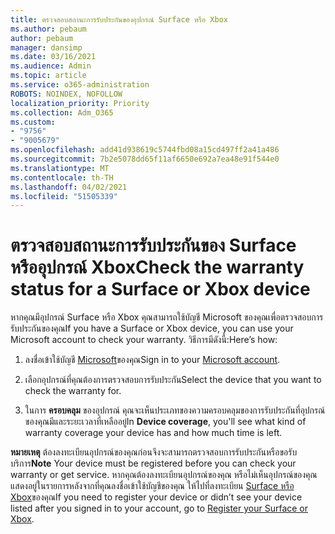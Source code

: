 ```yaml
---
title: ตรวจสอบสถานะการรับประกันของอุปกรณ์ Surface หรือ Xbox
ms.author: pebaum
author: pebaum
manager: dansimp
ms.date: 03/16/2021
ms.audience: Admin
ms.topic: article
ms.service: o365-administration
ROBOTS: NOINDEX, NOFOLLOW
localization_priority: Priority
ms.collection: Adm_O365
ms.custom:
- "9756"
- "9005679"
ms.openlocfilehash: add41d938619c5744fbd08a15cd497ff2a41a486
ms.sourcegitcommit: 7b2e5078dd65f11af6650e692a7ea48e91f544e0
ms.translationtype: MT
ms.contentlocale: th-TH
ms.lasthandoff: 04/02/2021
ms.locfileid: "51505339"
---
```

# <a name="check-the-warranty-status-for-a-surface-or-xbox-device"></a><span data-ttu-id="eec79-102">ตรวจสอบสถานะการรับประกันของ Surface หรืออุปกรณ์ Xbox</span><span class="sxs-lookup"><span data-stu-id="eec79-102">Check the warranty status for a Surface or Xbox device</span></span>

<span data-ttu-id="eec79-103">หากคุณมีอุปกรณ์ Surface หรือ Xbox คุณสามารถใช้บัญชี Microsoft ของคุณเพื่อตรวจสอบการรับประกันของคุณ</span><span class="sxs-lookup"><span data-stu-id="eec79-103">If you have a Surface or Xbox device, you can use your Microsoft account to check your warranty.</span></span> <span data-ttu-id="eec79-104">วิธีการมีดังนี้:</span><span class="sxs-lookup"><span data-stu-id="eec79-104">Here’s how:</span></span>

1. <span data-ttu-id="eec79-105">ลงชื่อเข้าใช้บัญชี [Microsoft](https://account.microsoft.com/devices/)ของคุณ</span><span class="sxs-lookup"><span data-stu-id="eec79-105">Sign in to your [Microsoft account](https://account.microsoft.com/devices/).</span></span> 

1. <span data-ttu-id="eec79-106">เลือกอุปกรณ์ที่คุณต้องการตรวจสอบการรับประกัน</span><span class="sxs-lookup"><span data-stu-id="eec79-106">Select the device that you want to check the warranty for.</span></span>

1. <span data-ttu-id="eec79-107">ในการ **ครอบคลุม** ของอุปกรณ์ คุณจะเห็นประเภทของความครอบคลุมของการรับประกันที่อุปกรณ์ของคุณมีและระยะเวลาที่เหลืออยู่</span><span class="sxs-lookup"><span data-stu-id="eec79-107">In **Device coverage**, you'll see what kind of warranty coverage your device has and how much time is left.</span></span>

<span data-ttu-id="eec79-108">**หมายเหตุ** ต้องลงทะเบียนอุปกรณ์ของคุณก่อนจึงจะสามารถตรวจสอบการรับประกันหรือขอรับบริการ</span><span class="sxs-lookup"><span data-stu-id="eec79-108">**Note** Your device must be registered before you can check your warranty or get service.</span></span> <span data-ttu-id="eec79-109">หากคุณต้องลงทะเบียนอุปกรณ์ของคุณ หรือไม่เห็นอุปกรณ์ของคุณแสดงอยู่ในรายการหลังจากที่คุณลงชื่อเข้าใช้บัญชีของคุณ ให้ไปที่ลงทะเบียน [Surface หรือ Xbox](https://support.microsoft.com/surface/register-your-surface-or-xbox-fd7d73f8-b0e6-c9fa-e83b-0b64652e2376)ของคุณ</span><span class="sxs-lookup"><span data-stu-id="eec79-109">If you need to register your device or didn’t see your device listed after you signed in to your account, go to [Register your Surface or Xbox](https://support.microsoft.com/surface/register-your-surface-or-xbox-fd7d73f8-b0e6-c9fa-e83b-0b64652e2376).</span></span>
